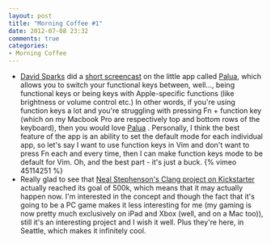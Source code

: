 ```yaml
---
layout: post
title: "Morning Coffee #1"
date: 2012-07-08 23:32
comments: true
categories:
- Morning Coffee
---
```


* [David Sparks](http://www.macsparky.com/) did a [short screencast](http://www.macsparky.com/blog/2012/7/3/function-key-management-with-palua-screencast.html) on the little app called [Palua](http://click.linksynergy.com/fs-bin/stat?id=Vg6WGCcESLE&offerid=146261&type=3&subid=0&tmpid=1826&RD_PARM1=http%253A%252F%252Fitunes.apple.com%252Fus%252Fapp%252Fpalua%252Fid431494195%253Fmt%253D12%2526uo%253D4%2526partnerId%253D30), which allows you to switch your functional keys between, well…, being functional keys or being keys with Apple-specific functions (like brightness or volume control etc.) In other words, if you're using function keys a lot and you're struggling with pressing Fn + function key (which on my Macbook Pro are respectively top and bottom rows of the keyboard), then you would love [Palua](http://click.linksynergy.com/fs-bin/stat?id=Vg6WGCcESLE&offerid=146261&type=3&subid=0&tmpid=1826&RD_PARM1=http%253A%252F%252Fitunes.apple.com%252Fus%252Fapp%252Fpalua%252Fid431494195%253Fmt%253D12%2526uo%253D4%2526partnerId%253D30) . Personally, I think the best feature of the app is an ability to set the default mode for each individual app, so let's say I want to use function keys in Vim and don't want to press Fn each and every time, then I can make function keys mode to be default for Vim. Oh, and the best part - it's just a buck.
{% vimeo 45114251 %}
* Really glad to see that [Neal Stephenson's Clang project on Kickstarter](http://www.kickstarter.com/projects/260688528/clang) actually reached its goal of 500k, which means that it may actually happen now. I'm interested in the concept and though the fact that it's going to be a PC game makes it less interesting for me (my gaming is now pretty much exclusively on iPad and Xbox (well, and on a Mac too)), still it's an interesting project and I wish it well. Plus they're here, in Seattle, which makes it infinitely cool. 


